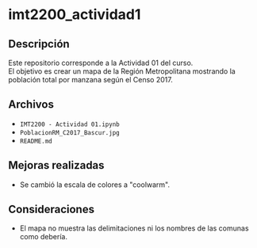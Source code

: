 # imt2200_actividad1
## Descripción
Este repositorio corresponde a la Actividad 01 del curso.  
El objetivo es crear un mapa de la Región Metropolitana mostrando la población total por manzana según el Censo 2017.

## Archivos
- `IMT2200 - Actividad 01.ipynb`
- `PoblacionRM_C2017_Bascur.jpg`
- `README.md`

## Mejoras realizadas
- Se cambió la escala de colores a "coolwarm".

## Consideraciones
- El mapa no muestra las delimitaciones ni los nombres de las comunas como debería.